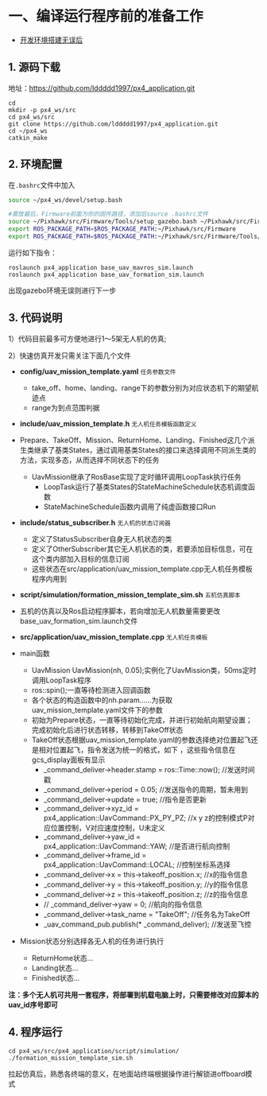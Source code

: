 # 一、编译运行程序前的准备工作

* <u>开发环境搭建无误后</u>

## 1. 源码下载

地址：https://github.com/lddddd1997/px4_application.git
```
cd
mkdir -p px4_ws/src
cd px4_ws/src
git clone https://github.com/lddddd1997/px4_application.git
cd ~/px4_ws
catkin_make
```

## 2. 环境配置

在`.bashrc`文件中加入

```bash
source ~/px4_ws/devel/setup.bash

#需放最后，Firmware前面为你的固件路径，添加后source .bashrc文件
source ~/Pixhawk/src/Firmware/Tools/setup_gazebo.bash ~/Pixhawk/src/Firmware/ ~/Pixhawk/src/Firmware/build/px4_sitl_default
export ROS_PACKAGE_PATH=$ROS_PACKAGE_PATH:~/Pixhawk/src/Firmware
export ROS_PACKAGE_PATH=$ROS_PACKAGE_PATH:~/Pixhawk/src/Firmware/Tools/sitl_gazebo
```
运行如下指令：

```
roslaunch px4_application base_uav_mavros_sim.launch
roslaunch px4_application base_uav_formation_sim.launch
```

出现gazebo环境无误则进行下一步

## 3. 代码说明

1）代码目前最多可方便地进行1～5架无人机的仿真;

2）快速仿真开发只需关注下面几个文件

* **config/uav_mission_template.yaml** `任务参数文件`

  * take_off、home、landing、range下的参数分别为对应状态机下的期望航迹点
  * range为到点范围判据
* **include/uav_mission_template.h** `无人机任务模板函数定义` 
* Prepare、TakeOff、Mission、ReturnHome、Landing、Finished这几个派生类继承了基类States，通过调用基类States的接口来选择调用不同派生类的方法，实现多态，从而选择不同状态下的任务
  * UavMission继承了RosBase实现了定时循环调用LoopTask执行任务
    * LoopTask运行了基类States的StateMachineSchedule状态机调度函数
    * StateMachineSchedule函数内调用了纯虚函数接口Run
* **include/status_subscriber.h** `无人机的状态订阅器`
  * 定义了StatusSubscriber自身无人机状态的类
  * 定义了OtherSubscriber其它无人机状态的类，若要添加目标信息，可在这个类内部加入目标的信息订阅
  * 这些状态在src/application/uav_mission_template.cpp无人机任务模板程序内用到
* **script/simulation/formation_mission_template_sim.sh** `五机仿真脚本`
* 五机的仿真以及Ros启动程序脚本，若向增加无人机数量需要更改base_uav_formation_sim.launch文件
* **src/application/uav_mission_template.cpp** `无人机任务模板`
* main函数
    * UavMission UavMission(nh, 0.05);实例化了UavMission类，50ms定时调用LoopTask程序
    * ros::spin();一直等待检测进入回调函数
  * 各个状态的构造函数中的nh.param......为获取uav_mission_template.yaml文件下的参数
  * 初始为Prepare状态，一直等待初始化完成，并进行初始航向期望设置；完成初始化后进行状态转移，转移到TakeOff状态
  * TakeOff状态根据uav_mission_template.yaml的参数选择绝对位置起飞还是相对位置起飞，指令发送为统一的格式，如下 ，这些指令信息在gcs_display面板有显示
    * _command_deliver->header.stamp = ros::Time::now();    //发送时间戳
    * _command_deliver->period = 0.05;    //发送指令的周期，暂未用到
    * _command_deliver->update = true;    //指令是否更新
    * _command_deliver->xyz_id = px4_application::UavCommand::PX_PY_PZ;    //x y z的控制模式P对应位置控制，V对应速度控制，U未定义
    * _command_deliver->yaw_id = px4_application::UavCommand::YAW;    //是否进行航向控制
    * _command_deliver->frame_id = px4_application::UavCommand::LOCAL;    //控制坐标系选择
    * _command_deliver->x = this->takeoff_position.x;    //x的指令信息
    * _command_deliver->y = this->takeoff_position.y;    //y的指令信息
    * _command_deliver->z = this->takeoff_position.z;    //z的指令信息
    * // _command_deliver->yaw = 0;    //航向的指令信息
    * _command_deliver->task_name = "TakeOff";    //任务名为TakeOff
    * _uav_command_pub.publish(* _command_deliver);    //发送至飞控
  
* Mission状态分别选择各无人机的任务进行执行
  * ReturnHome状态...
  * Landing状态...
  * Finished状态...

**注：多个无人机可共用一套程序，将部署到机载电脑上时，只需要修改对应脚本的uav_id序号即可**

## 4. 程序运行
```
cd px4_ws/src/px4_application/script/simulation/
./formation_mission_template_sim.sh
```
拉起仿真后，熟悉各终端的意义，在地面站终端根据操作进行解锁进offboard模式